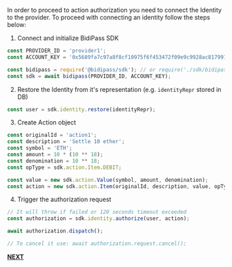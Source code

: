 In order to proceed to action authorization you need to connect the Identity to the provider.
To proceed with connecting an identity follow the steps below:

1. Connect and initialize BidiPass SDK

```javascript
const PROVIDER_ID = 'provider1';
const ACCOUNT_KEY = '0x5689fa7c97a8f8cf10975f6f453472f09e9c9928ac81799128fcb3da68773cf0'; // {Manager Account} credentials

const bidipass = require('@bidipass/sdk'); // or require('./sdk/bidipass-loader.js');
const sdk = await bidipass(PROVIDER_ID, ACCOUNT_KEY);
```

2. Restore the Identity from it's representation (e.g. `identityRepr` stored in DB)

```javascript
const user = sdk.identity.restore(identityRepr);
```

3. Create Action object

```javascript
const originalId = 'action1';
const description = 'Settle 10 ether';
const symbol = 'ETH';
const amount = 10 * (10 ** 18);
const denomination = 10 ** 18;
const opType = sdk.action.Item.DEBIT;

const value = new sdk.action.Value(symbol, amount, denomination);
const action = new sdk.action.Item(originalId, description, value, opType);
```

4. Trigger the authorization request

```javascript
// It will throw if failed or 120 seconds timeout exceeded
const authorization = sdk.identity.authorize(user, action);

await authorization.dispatch();

// To cancel it use: await authorization.request.cancel();
```

**[NEXT](tutorial-list-requests.html)**
